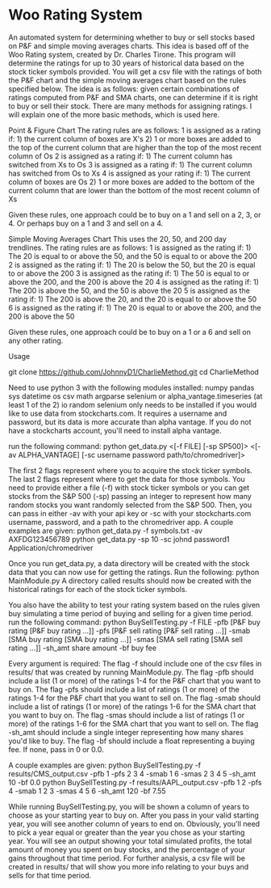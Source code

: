 # Woo Rating System
An automated system for determining whether to buy or sell stocks based on P&F and simple moving averages charts.
This idea is based off of the Woo Rating system, created by Dr. Charles Tirone.
This program will determine the ratings for up to 30 years of historical data based on the stock ticker symbols provided.
You will get a csv file with the ratings of both the P&F chart and the simple moving averages chart based on the rules specified below.
The idea is as follows: given certain combinations of ratings computed from P&F and SMA charts, one can determine if it is right to buy or sell their stock.
There are many methods for assigning ratings. I will explain one of the more basic methods, which is used here.

Point & Figure Chart
The rating rules are as follows:
1 is assigned as a rating if:
    1) the current column of boxes are X's
    2) 1 or more boxes are added to the top of the current column that are higher than the top of the most recent column of Os
2 is assigned as a rating if:
    1) The current column has switched from Xs to Os
3 is assigned as a rating if:
    1) The current column has switched from Os to Xs
4 is assigned as your rating if:
    1) The current column of boxes are Os
    2) 1 or more boxes are added to the bottom of the current column that are lower than the bottom of the most recent column of Xs

Given these rules, one approach could be to buy on a 1 and sell on a 2, 3, or 4. Or perhaps buy on a 1 and 3 and sell on a 4.

Simple Moving Averages Chart
This uses the 20, 50, and 200 day trendlines.
The rating rules are as follows:
1 is assigned as the rating if:
    1) The 20 is equal to or above the 50, and the 50 is equal to or above the 200
2 is assigned as the rating if:
    1) The 20 is below the 50, but the 20 is equal to or above the 200
3 is assigned as the rating if:
    1) The 50 is equal to or above the 200, and the 200 is above the 20
4 is assigned as the rating if:
    1) The 200 is above the 50, and the 50 is above the 20
5 is assigned as the rating if:
    1) The 200 is above the 20, and the 20 is equal to or above the 50
6 is assigned as the rating if:
    1) The 20 is equal to or above the 200, and the 200 is above the 50

Given these rules, one approach could be to buy on a 1 or a 6 and sell on any other rating.

Usage

git clone https://github.com/JohnnyD1/CharlieMethod.git
cd CharlieMethod

Need to use python 3 with the following modules installed:
    numpy
    pandas
    sys 
    datetime 
    os
    csv
    math
    argparse
    selenium or alpha_vantage.timeseries (at least 1 of the 2)
    io
    random
selenium only needs to be installed if you would like to use data from stockcharts.com. It requires a username and password, but its data is more accurate than alpha vantage. If you do not have a stockcharts account, you'll need to install alpha vantage.

run the following command:
python get_data.py <[-f FILE] [-sp SP500]> <[-av ALPHA_VANTAGE] [-sc username password path/to/chromedriver]>

The first 2 flags represent where you to acquire the stock ticker symbols. The last 2 flags represent where to get the data for those symbols.
You need to provide either a file (-f) with stock ticker symbols or you can get stocks from the S&P 500 (-sp) passing an integer to represent how many random stocks you want randomly selected from the S&P 500. Then, you can pass in either -av with your api key or -sc with your stockcharts.com username, password, and a path to the chromedriver app. 
A couple examples are given:
python get_data.py -f symbols.txt -av AXFDG123456789
python get_data.py -sp 10 -sc johnd password1 Application/chromedriver

Once you run get_data.py, a data directory will be created with the stock data that you can now use for getting the ratings. 
Run the following:
python MainModule.py
A directory called results should now be created with the historical ratings for each of the stock ticker symbols.

You also have the ability to test your rating system based on the rules given buy simulating a time period of buying and selling for a given time period.
run the following command:
python BuySellTesting.py -f FILE -pfb [P&F buy rating [P&F buy rating ...]] -pfs [P&F sell rating [P&F sell rating ...]] -smab [SMA buy rating [SMA buy rating ...]] -smas
 [SMA sell rating [SMA sell rating ...]] -sh_amt share amount -bf buy fee

Every argument is required:
    The flag -f should include one of the csv files in results/ that was created by running MainModule.py. 
    The flag -pfb should include a list (1 or more) of the ratings 1-4 for the P&F chart that you want to buy on.
    The flag -pfs should include a list of ratings (1 or more) of the ratings 1-4 for the P&F chart that you want to sell on.
    The flag -smab should include a list of ratings (1 or more) of the ratings 1-6 for the SMA chart that you want to buy on.
    The flag -smas should include a list of ratings (1 or more) of the ratings 1-6 for the SMA chart that you want to sell on.
    The flag -sh_amt should include a single integer representing how many shares you'd like to buy.
    The flag -bf should include a float representing a buying fee. If none, pass in 0 or 0.0.

A couple examples are given:
python BuySellTesting.py -f results/CMS_output.csv -pfb 1 -pfs 2 3 4 -smab 1 6 -smas 2 3 4 5 -sh_amt 10 -bf 0.0
python BuySellTesting.py -f results/AAPL_output.csv -pfb 1 2 -pfs 4 -smab 1 2 3 -smas 4 5 6 -sh_amt 120 -bf 7.55

While running BuySellTesting.py, you will be shown a column of years to choose as your starting year to buy on. After you pass in your valid starting year, you will see another column of years to end on. Obviously, you'll need to pick a year equal or greater than the year you chose as your starting year. You will see an output showing your total simulated profits, the total amount of money you spent on buy stocks, and the percentage of your gains throughout that time period.
For further analysis, a csv file will be created in results/ that will show you more info relating to your buys and sells for that time period.
